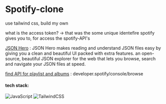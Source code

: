 # Spotify-clone
use tailwind css, build my own
 
 
 
what is the access token? -> that was the some unique identefire spotify gives you to, for access the spotify-API's

 
<a href="https://jsonhero.io/">JSON Hero</a> : JSON Hero makes reading and understand JSON files easy by giving you a clean and beautiful UI packed with extra features. an open-source, beautiful JSON explorer for the web that lets you browse, search and navigate your JSON files at speed.

<a href="https://developer.spotify.com/console/browse/">find API for playlist and albums</a> : developer.spotify/console/browse

#### tech stack:
![JavaScript](https://img.shields.io/badge/javascript-%23323330.svg?style=for-the-badge&logo=javascript&logoColor=%23F7DF1E)
![TailwindCSS](https://img.shields.io/badge/tailwindcss-%2338B2AC.svg?style=for-the-badge&logo=tailwind-css&logoColor=white) 
